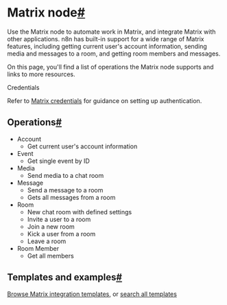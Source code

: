 [](https://github.com/n8n-io/n8n-docs/edit/main/docs/integrations/builtin/app-nodes/n8n-nodes-base.matrix.md "Edit this page")

# Matrix node[#](#matrix-node "Permanent link")

Use the Matrix node to automate work in Matrix, and integrate Matrix with other applications. n8n has built-in support for a wide range of Matrix features, including getting current user's account information, sending media and messages to a room, and getting room members and messages.

On this page, you'll find a list of operations the Matrix node supports and links to more resources.

Credentials

Refer to [Matrix credentials](../../credentials/matrix/) for guidance on setting up authentication.

## Operations[#](#operations "Permanent link")

*   Account
    *   Get current user's account information
*   Event
    *   Get single event by ID
*   Media
    *   Send media to a chat room
*   Message
    *   Send a message to a room
    *   Gets all messages from a room
*   Room
    *   New chat room with defined settings
    *   Invite a user to a room
    *   Join a new room
    *   Kick a user from a room
    *   Leave a room
*   Room Member
    *   Get all members

## Templates and examples[#](#templates-and-examples "Permanent link")

[Browse Matrix integration templates](https://n8n.io/integrations/matrix/), or [search all templates](https://n8n.io/workflows/)